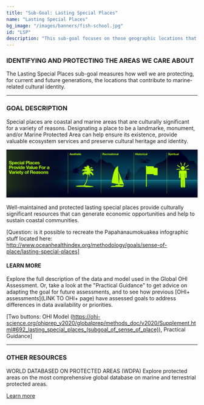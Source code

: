 ```yaml
---
title: "Sub-Goal: Lasting Special Places"
name: "Lasting Special Places"
bg_image: "/images/banners/fish-school.jpg"
id: "LSP"
description: "This sub-goal focuses on those geographic locations that hold particular value for aesthetic, spiritual, cultural, recreational or existence reasons, and assesses how well they are protected."
---
```


### IDENTIFYING AND PROTECTING THE AREAS WE CARE ABOUT
The Lasting Special Places sub-goal measures how well we are protecting, for current and future generations, the locations that contribute to marine-related cultural identity. 


----

### GOAL DESCRIPTION

Special places are coastal and marine areas that are culturally significant for a variety of reasons.  Designating a place to be a landmarke, monument, and/or Marine Protected Area can help ensure its existence, provide valuable ecosystem services and preserve cultural heritage and identity.

![](/images/lasting_special_places.jpg)

Well-maintained and protected lasting special places provide culturally significant resources that can generate economic opportunities and help to sustain coastal communities.

[Question: is it possible to recreate the Papahanaumokuakea infographic stuff located here: http://www.oceanhealthindex.org/methodology/goals/sense-of-place/lasting-special-places]

#### LEARN MORE
Explore the full description of the data and model used in the Global OHI Assessment. Or, take a look at the "Practical Guidance" to get advice on adapting the goal for future assessments, and to see how previous [OHI+ assessments](LINK TO OHI+ page) have assessed goals to address differences in data availability or priorities.

[Two buttons: OHI Model (https://ohi-science.org/ohiprep_v2020/globalprep/methods_doc/v2020/Supplement.html#692_lasting_special_places_(subgoal_of_sense_of_place)), Practical Guidance]

----

### OTHER RESOURCES
WORLD DATABASED ON PROTECTED AREAS (WDPA)
Explore protected areas on the most comprehensive global database on marine and terrestrial protected areas.

[Learn more](https://www.protectedplanet.net/en/thematic-areas/wdpa?tab=WDPA)
